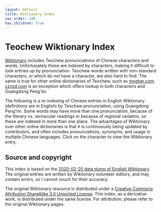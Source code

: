 ```yaml
---
layout: default
title: Wiktionary Index
nav_order: 100
has_children: true
---
```


# Teochew Wiktionary Index

[Wiktionary](https://en.wiktionary.org) includes Teochew pronunciations of
Chinese characters and words. Unfortunately these are indexed by characters,
making it difficult to look entries up by pronunciation. Teochew words written
with non-standard characters, or which do not have a character, are also hard to
find. The same is true for other online dictionaries of Teochew, such as
[mogher.com](https://www.mogher.com). [czyzd.com](http://www.czyzd.com) is an
exception which offers lookup in both characters and Guangdong Peng'im.

The following is a re-indexing of Chinese entries in English Wiktionary
(definitions are in English) by Teochew pronunciation, using Guangdong Peng'im.
Some words may have more than one pronunciation, because of the literary vs.
vernacular readings or because of regional variation, so these are indexed in
more than one place. The advantages of Wiktionary over other online dictionaries
is that it is continuously being updated by contributors, and often includes
pronunciations, synonyms, and usage in multiple Chinese languages. Click on the
character to view the Wiktionary entry.

## Source and copyright

This index is based on the [2020-02-20 data dump of English
Wiktionary](https://dumps.wikimedia.org/enwiktionary/20200220/). The original
entries are written by Wiktionary volunteer editors, and may contain errors, so
I cannot vouch for their accuracy.

The original Wiktionary resource is distributed under a [Creative Commons Attribution ShareAlike 3.0 Unported License](https://creativecommons.org/licenses/by-sa/3.0/). This index, as a derivative work, is distributed under the same license. For attribution, please refer to the original Wiktionary pages.
